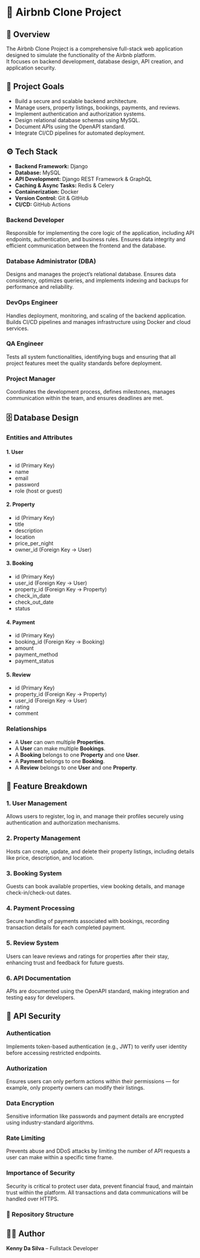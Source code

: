 # 🏡 Airbnb Clone Project

## 🚀 Overview
The Airbnb Clone Project is a comprehensive full-stack web application designed to simulate the functionality of the Airbnb platform.  
It focuses on backend development, database design, API creation, and application security.

## 🎯 Project Goals
- Build a secure and scalable backend architecture.
- Manage users, property listings, bookings, payments, and reviews.
- Implement authentication and authorization systems.
- Design relational database schemas using MySQL.
- Document APIs using the OpenAPI standard.
- Integrate CI/CD pipelines for automated deployment.

## ⚙️ Tech Stack
- **Backend Framework:** Django  
- **Database:** MySQL  
- **API Development:** Django REST Framework & GraphQL  
- **Caching & Async Tasks:** Redis & Celery  
- **Containerization:** Docker  
- **Version Control:** Git & GitHub  
- **CI/CD:** GitHub Actions  

### Backend Developer
Responsible for implementing the core logic of the application, including API endpoints, authentication, and business rules. Ensures data integrity and efficient communication between the frontend and the database.

### Database Administrator (DBA)
Designs and manages the project’s relational database. Ensures data consistency, optimizes queries, and implements indexing and backups for performance and reliability.

### DevOps Engineer
Handles deployment, monitoring, and scaling of the backend application. Builds CI/CD pipelines and manages infrastructure using Docker and cloud services.

### QA Engineer
Tests all system functionalities, identifying bugs and ensuring that all project features meet the quality standards before deployment.

### Project Manager
Coordinates the development process, defines milestones, manages communication within the team, and ensures deadlines are met.

## 🗄️ Database Design
### Entities and Attributes

#### 1. User
- id (Primary Key)
- name
- email
- password
- role (host or guest)

#### 2. Property
- id (Primary Key)
- title
- description
- location
- price_per_night
- owner_id (Foreign Key → User)

#### 3. Booking
- id (Primary Key)
- user_id (Foreign Key → User)
- property_id (Foreign Key → Property)
- check_in_date
- check_out_date
- status

#### 4. Payment
- id (Primary Key)
- booking_id (Foreign Key → Booking)
- amount
- payment_method
- payment_status

#### 5. Review
- id (Primary Key)
- property_id (Foreign Key → Property)
- user_id (Foreign Key → User)
- rating
- comment

### Relationships
- A **User** can own multiple **Properties**.  
- A **User** can make multiple **Bookings**.  
- A **Booking** belongs to one **Property** and one **User**.  
- A **Payment** belongs to one **Booking**.  
- A **Review** belongs to one **User** and one **Property**.

## 🧩 Feature Breakdown
### 1. User Management
Allows users to register, log in, and manage their profiles securely using authentication and authorization mechanisms.

### 2. Property Management
Hosts can create, update, and delete their property listings, including details like price, description, and location.

### 3. Booking System
Guests can book available properties, view booking details, and manage check-in/check-out dates.

### 4. Payment Processing
Secure handling of payments associated with bookings, recording transaction details for each completed payment.

### 5. Review System
Users can leave reviews and ratings for properties after their stay, enhancing trust and feedback for future guests.

### 6. API Documentation
APIs are documented using the OpenAPI standard, making integration and testing easy for developers.



## 🔐 API Security
### Authentication
Implements token-based authentication (e.g., JWT) to verify user identity before accessing restricted endpoints.

### Authorization
Ensures users can only perform actions within their permissions — for example, only property owners can modify their listings.

### Data Encryption
Sensitive information like passwords and payment details are encrypted using industry-standard algorithms.

### Rate Limiting
Prevents abuse and DDoS attacks by limiting the number of API requests a user can make within a specific time frame.

### Importance of Security
Security is critical to protect user data, prevent financial fraud, and maintain trust within the platform. All transactions and data communications will be handled over HTTPS.


### 📁 Repository Structure 

## 🧑‍💻 Author
**Kenny Da Silva** – Fullstack Developer  

